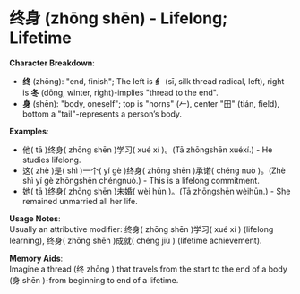 # **终身 (zhōng shēn) - Lifelong; Lifetime**

**Character Breakdown**:  
- **终** (zhōng): "end, finish"; The left is **纟** (sī, silk thread radical, left), right is **冬** (dōng, winter, right)-implies "thread to the end".  
- **身** (shēn): "body, oneself"; top is "horns" (𠂉), center "田" (tián, field), bottom a "tail"-represents a person’s body.

**Examples**:  
- 他( tā )终身( zhōng shēn )学习( xué xí )。(Tā zhōngshēn xuéxí.) - He studies lifelong.  
- 这( zhè )是( shì )一个( yí gè )终身( zhōng shēn )承诺( chéng nuò )。(Zhè shì yí gè zhōngshēn chéngnuò.) - This is a lifelong commitment.  
- 她( tā )终身( zhōng shēn )未婚( wèi hūn )。(Tā zhōngshēn wèihūn.) - She remained unmarried all her life.

**Usage Notes**:  
Usually an attributive modifier: 终身( zhōng shēn )学习( xué xí ) (lifelong learning), 终身( zhōng shēn )成就( chéng jiù ) (lifetime achievement).

**Memory Aids**:  
Imagine a thread (终 zhōng ) that travels from the start to the end of a body (身 shēn )-from beginning to end of a lifetime.